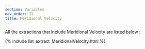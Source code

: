 ```yaml
---
section: Variables
nav_order: 11
title: Meridional Velocity
---
```


All the extractions that include Meridional Velocity are listed below :

{% include list_extract_MeridionalVelocity.html %}
